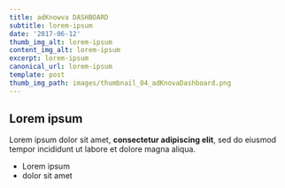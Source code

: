 ```yaml
---
title: adKnowva DASHBOARD
subtitle: lorem-ipsum
date: '2017-06-12'
thumb_img_alt: lorem-ipsum
content_img_alt: lorem-ipsum
excerpt: lorem-ipsum
canonical_url: lorem-ipsum
template: post
thumb_img_path: images/thumbnail_04_adKnovaDashboard.png
---
```

## Lorem ipsum

Lorem ipsum dolor sit amet, **consectetur adipiscing elit**, sed do eiusmod tempor incididunt ut labore et dolore magna aliqua.

- Lorem ipsum
- dolor sit amet